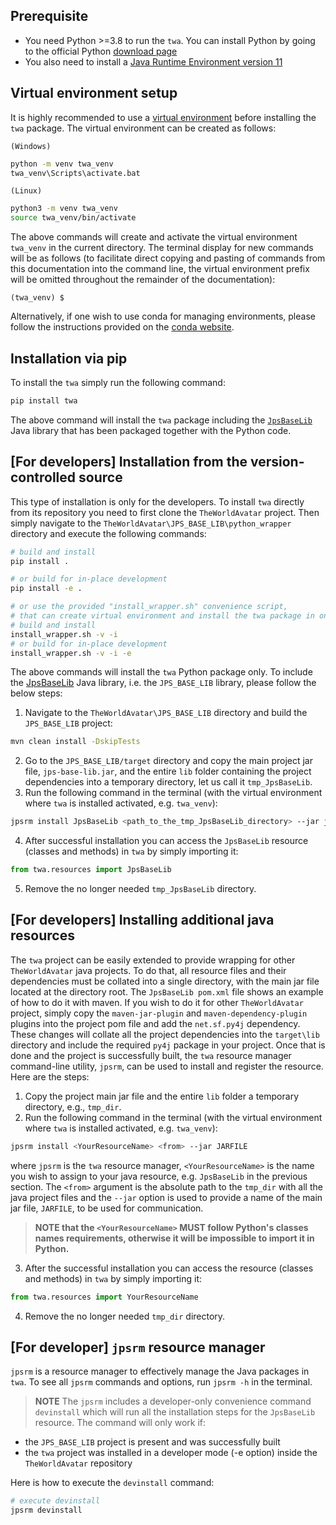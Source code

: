 ## Prerequisite

- You need Python >=3.8 to run the `twa`. You can install Python by going to the official Python [download page](https://www.python.org/getit/)
- You also need to install a [Java Runtime Environment version 11](https://adoptopenjdk.net/?variant=openjdk11&jvmVariant=hotspot)

## Virtual environment setup

It is highly recommended to use a [virtual environment](https://docs.python.org/3/tutorial/venv.html) before installing the `twa` package. The virtual environment can be created as follows:

`(Windows)`

```cmd
python -m venv twa_venv
twa_venv\Scripts\activate.bat
```

`(Linux)`
```sh
python3 -m venv twa_venv
source twa_venv/bin/activate
```

The above commands will create and activate the virtual environment `twa_venv` in the current directory. The terminal display for new commands will be as follows (to facilitate direct copying and pasting of commands from this documentation into the command line, the virtual environment prefix will be omitted throughout the remainder of the documentation):
```
(twa_venv) $
```

Alternatively, if one wish to use conda for managing environments, please follow the instructions provided on the [conda website](https://conda.io/projects/conda/en/latest/user-guide/tasks/manage-environments.html).

## Installation via pip

To install the `twa` simply run the following command:

```sh
pip install twa
```

The above command will install the `twa` package including the [`JpsBaseLib`](https://github.com/cambridge-cares/TheWorldAvatar/tree/main/JPS_BASE_LIB) Java library that has been packaged together with the Python code.

## [For developers] Installation from the version-controlled source

This type of installation is only for the developers. To install `twa` directly from its repository you need to first clone the `TheWorldAvatar` project. Then simply navigate to the `TheWorldAvatar\JPS_BASE_LIB\python_wrapper` directory and execute the following commands:
```bash
# build and install
pip install .

# or build for in-place development
pip install -e .

# or use the provided "install_wrapper.sh" convenience script,
# that can create virtual environment and install the twa package in one go
# build and install
install_wrapper.sh -v -i
# or build for in-place development
install_wrapper.sh -v -i -e
```

The above commands will install the `twa` Python package only. To include the [JpsBaseLib](https://github.com/cambridge-cares/TheWorldAvatar/tree/main/JPS_BASE_LIB) Java library, i.e. the `JPS_BASE_LIB` library, please follow the below steps:

1. Navigate to the `TheWorldAvatar\JPS_BASE_LIB` directory and build the `JPS_BASE_LIB` project:
```bash
mvn clean install -DskipTests
```
2. Go to the `JPS_BASE_LIB/target` directory and copy the main project jar file, `jps-base-lib.jar`, and the entire `lib` folder containing the project dependencies into a temporary directory, let us call it `tmp_JpsBaseLib`.
3. Run the following command in the terminal (with the virtual environment where `twa` is installed activated, e.g. `twa_venv`):
```bash
jpsrm install JpsBaseLib <path_to_the_tmp_JpsBaseLib_directory> --jar jps-base-lib.jar
```
4. After successful installation you can access the `JpsBaseLib` resource (classes and methods) in `twa` by simply importing it:
```python
from twa.resources import JpsBaseLib
```
5. Remove the no longer needed `tmp_JpsBaseLib` directory.

## [For developers] Installing additional java resources

The `twa` project can be easily extended to provide wrapping for other `TheWorldAvatar` java projects. To do that, all resource files and their dependencies must be collated into a single directory, with the main jar file located at the directory root. The `JpsBaseLib pom.xml` file shows an example of how to do it with maven. If you wish to do it for other `TheWorldAvatar` project, simply copy the `maven-jar-plugin` and `maven-dependency-plugin` plugins into the project pom file and add the `net.sf.py4j` dependency. These changes will collate all the project dependencies into the `target\lib` directory and include the required `py4j` package in your project. Once that is done and the project is successfully built, the `twa` resource manager command-line utility, `jpsrm`, can be used to install and register the resource. Here are the steps:

1. Copy the project main jar file and the entire `lib` folder a temporary directory, e.g., `tmp_dir`.
2. Run the following command in the terminal (with the virtual environment where `twa` is installed activated, e.g. `twa_venv`):
```bash
jpsrm install <YourResourceName> <from> --jar JARFILE
```
where `jpsrm` is the `twa` resource manager, `<YourResourceName>` is the name you wish to assign to your java resource, e.g. `JpsBaseLib` in the previous section. The `<from>` argument is the absolute path to the `tmp_dir` with all the java project files and the `--jar` option is used to provide a name of the main jar file, `JARFILE`, to be used for communication.
> **NOTE that the `<YourResourceName>` MUST follow Python's classes names requirements, otherwise it will be impossible to import it in Python.**
3. After the successful installation you can access the resource (classes and methods) in `twa` by simply importing it:
```python
from twa.resources import YourResourceName
```
4. Remove the no longer needed `tmp_dir` directory.

## [For developer] `jpsrm` resource manager

`jpsrm` is a resource manager to effectively manage the Java packages in `twa`. To see all `jpsrm` commands and options, run `jpsrm -h` in the terminal.

> **NOTE** The `jpsrm` includes a developer-only convenience command `devinstall` which will run all the installation steps for the `JpsBaseLib` resource. The command will only work if:
 - the `JPS_BASE_LIB` project is present and was successfully built
 - the `twa` project was installed in a developer mode (-e option) inside the `TheWorldAvatar` repository

Here is how to execute the `devinstall` command:

```bash
# execute devinstall
jpsrm devinstall
```
